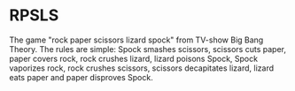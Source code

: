 # RPSLS
The game "rock paper scissors lizard spock" from TV-show Big Bang Theory.
The rules are simple: Spock smashes scissors, scissors cuts paper, paper covers rock, rock crushes lizard, lizard poisons Spock, Spock vaporizes rock, rock crushes scissors, scissors decapitates lizard, lizard eats paper and paper disproves Spock. 
